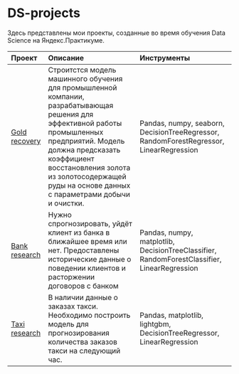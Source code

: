 # DS-projects
Здесь представлены мои проекты, созданные во время обучения Data Science на Яндекс.Практикуме.  
  
| Проект | Описание | Инструменты |
| :-------------------- | :--------------------- |:--------------------------- |
| [Gold recovery](https://github.com/RS-Andrew/DS-projects/tree/main/Gold%20recovery) | Строитстся модель машинного обучения для промышленной компании, разрабатывающая решения для эффективной работы промышленных предприятий. Модель должна предсказать коэффициент восстановления золота из золотосодержащей руды на основе данных с параметрами добычи и очистки. | Pandas, numpy, seaborn, DecisionTreeRegressor, RandomForestRegressor, LinearRegression |
| [Bank research](https://github.com/RS-Andrew/DS-projects/tree/main/Bank%20research) | Нужно спрогнозировать, уйдёт клиент из банка в ближайшее время или нет. Предоставлены исторические данные о поведении клиентов и расторжении договоров с банком | Pandas, numpy, matplotlib, DecisionTreeClassifier, RandomForestClassifier, LinearRegression |
| [Taxi research](https://github.com/RS-Andrew/DS-projects/tree/main/taxi%20research) | В наличии данные о заказах такси. Необходимо построить модель для прогнозирования количества заказов такси на следующий час. | Pandas, matplotlib, lightgbm, DecisionTreeRegressor, LinearRegression |
